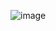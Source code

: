 ![image](https://github.com/scott-buchanan/gitlab/assets/7110108/f7794ec6-cbcf-4505-a912-3f5919bf9c97)
